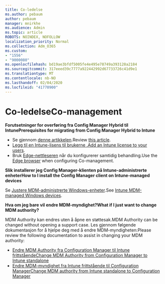 ```yaml
---
title: Co-ledelse
ms.author: pebaum
author: pebaum
manager: mnirkhe
ms.audience: Admin
ms.topic: article
ROBOTS: NOINDEX, NOFOLLOW
localization_priority: Normal
ms.collection: Adm_O365
ms.custom:
- "1556"
- "9000080"
ms.openlocfilehash: bd19ae3bfdf5005fe4e495e78749a393128a2184
ms.sourcegitcommit: 317eeed39c7777a922442992d67733726c41d9e1
ms.translationtype: MT
ms.contentlocale: nb-NO
ms.lasthandoff: 02/04/2020
ms.locfileid: "41770900"
---
```

# <a name="co-management"></a><span data-ttu-id="fddb9-102">Co-ledelse</span><span class="sxs-lookup"><span data-stu-id="fddb9-102">Co-management</span></span>

<span data-ttu-id="fddb9-103">**Forutsetninger for overføring fra Config Manager Hybrid til Intune**</span><span class="sxs-lookup"><span data-stu-id="fddb9-103">**Prerequisites for migrating from Config Manager Hybrid to Intune**</span></span>

- <span data-ttu-id="fddb9-104">Se gjennom [denne artikkelen](https://docs.microsoft.com/configmgr/mdm/deploy-use/migrate-hybridmdm-to-intunesa).</span><span class="sxs-lookup"><span data-stu-id="fddb9-104">Review [this article](https://docs.microsoft.com/configmgr/mdm/deploy-use/migrate-hybridmdm-to-intunesa).</span></span>
- <span data-ttu-id="fddb9-105">[Legg til en Intune-lisens til brukerne .](https://docs.microsoft.com/intune/licenses-assign)</span><span class="sxs-lookup"><span data-stu-id="fddb9-105">[Add an Intune license to your users](https://docs.microsoft.com/intune/licenses-assign).</span></span>
- <span data-ttu-id="fddb9-106">Bruk [Edge-nettleseren](https://www.microsoft.com/windows/microsoft-edge) når du konfigurerer samtidig behandling.</span><span class="sxs-lookup"><span data-stu-id="fddb9-106">Use the [Edge browser](https://www.microsoft.com/windows/microsoft-edge) when configuring Co-management.</span></span>

<span data-ttu-id="fddb9-107">**Slik installerer jeg Config Manager-klienten på Intune-administrerte enheter**</span><span class="sxs-lookup"><span data-stu-id="fddb9-107">**How to I install the Config Manager client on Intune-managed devices**</span></span>

<span data-ttu-id="fddb9-108">Se [Justere MDM-administrerte Windows-enheter](https://docs.microsoft.com/configmgr/core/clients/deploy/deploy-clients-to-windows-computers#bkmk_mdm).</span><span class="sxs-lookup"><span data-stu-id="fddb9-108">See [Intune MDM-managed Windows devices](https://docs.microsoft.com/configmgr/core/clients/deploy/deploy-clients-to-windows-computers#bkmk_mdm).</span></span>

<span data-ttu-id="fddb9-109">**Hva om jeg bare vil endre MDM-myndighet?**</span><span class="sxs-lookup"><span data-stu-id="fddb9-109">**What if I just want to change MDM authority?**</span></span>

<span data-ttu-id="fddb9-110">MDM Authority kan endres uten å åpne en støttesak.</span><span class="sxs-lookup"><span data-stu-id="fddb9-110">MDM Authority can be changed without opening a support case.</span></span> <span data-ttu-id="fddb9-111">Les gjennom følgende dokumentasjon for å hjelpe deg med å endre MDM-myndigheten:</span><span class="sxs-lookup"><span data-stu-id="fddb9-111">Please review the following documentation to assist in changing your MDM authority:</span></span>

- [<span data-ttu-id="fddb9-112">Endre MDM Authority fra Configuration Manager til Intune frittstående</span><span class="sxs-lookup"><span data-stu-id="fddb9-112">Change MDM Authority from Configuration Manager to Intune standalone</span></span>](https://docs.microsoft.com/configmgr/mdm/deploy-use/migrate-change-mdm-authority)
- [<span data-ttu-id="fddb9-113">Endre MDM-myndighet fra Intune frittstående til Configuration Manager</span><span class="sxs-lookup"><span data-stu-id="fddb9-113">Change MDM authority from Intune standalone to Configuration Manager</span></span>](https://docs.microsoft.com/configmgr/mdm/deploy-use/change-mdm-authority)
